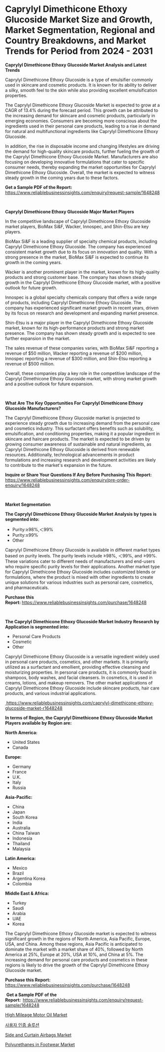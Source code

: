 <p><h1>Caprylyl Dimethicone Ethoxy Glucoside Market Size and Growth, Market Segmentation, Regional and Country Breakdowns, and Market Trends for Period from 2024 -  2031</h1></p><p><strong>Caprylyl Dimethicone Ethoxy Glucoside Market Analysis and Latest Trends</strong></p>
<p><p>Caprylyl Dimethicone Ethoxy Glucoside is a type of emulsifier commonly used in skincare and cosmetic products. It is known for its ability to deliver a silky, smooth feel to the skin while also providing excellent emulsification properties.</p><p>The Caprylyl Dimethicone Ethoxy Glucoside Market is expected to grow at a CAGR of 13.4% during the forecast period. This growth can be attributed to the increasing demand for skincare and cosmetic products, particularly in emerging economies. Consumers are becoming more conscious about the ingredients used in their personal care products, leading to a rise in demand for natural and multifunctional ingredients like Caprylyl Dimethicone Ethoxy Glucoside.</p><p>In addition, the rise in disposable income and changing lifestyles are driving the demand for high-quality skincare products, further fueling the growth of the Caprylyl Dimethicone Ethoxy Glucoside Market. Manufacturers are also focusing on developing innovative formulations that cater to specific consumer needs, thereby expanding the market opportunities for Caprylyl Dimethicone Ethoxy Glucoside. Overall, the market is expected to witness steady growth in the coming years due to these factors.</p></p>
<p><strong>Get a Sample PDF of the Report:&nbsp;</strong> <a href="https://www.reliablebusinessinsights.com/enquiry/request-sample/1648248">https://www.reliablebusinessinsights.com/enquiry/request-sample/1648248</a></p>
<p>&nbsp;</p>
<p><strong>Caprylyl Dimethicone Ethoxy Glucoside Major Market Players</strong></p>
<p><p>In the competitive landscape of Caprylyl Dimethicone Ethoxy Glucoside market players, BioMax Si&F, Wacker, Innospec, and Shin-Etsu are key players.</p><p>BioMax Si&F is a leading supplier of specialty chemical products, including Caprylyl Dimethicone Ethoxy Glucoside. The company has experienced consistent market growth due to its focus on innovation and quality. With a strong presence in the market, BioMax Si&F is expected to continue its growth in the coming years.</p><p>Wacker is another prominent player in the market, known for its high-quality products and strong customer base. The company has shown steady growth in the Caprylyl Dimethicone Ethoxy Glucoside market, with a positive outlook for future growth.</p><p>Innospec is a global specialty chemicals company that offers a wide range of products, including Caprylyl Dimethicone Ethoxy Glucoside. The company has experienced significant market growth in recent years, driven by its focus on research and development and expanding market presence.</p><p>Shin-Etsu is a major player in the Caprylyl Dimethicone Ethoxy Glucoside market, known for its high-performance products and strong market presence. The company has shown steady growth and is expected to see further expansion in the market.</p><p>The sales revenue of these companies varies, with BioMax Si&F reporting a revenue of $50 million, Wacker reporting a revenue of $200 million, Innospec reporting a revenue of $300 million, and Shin-Etsu reporting a revenue of $500 million.</p><p>Overall, these companies play a key role in the competitive landscape of the Caprylyl Dimethicone Ethoxy Glucoside market, with strong market growth and a positive outlook for future expansion.</p></p>
<p>&nbsp;</p>
<p><strong>What Are The Key Opportunities For Caprylyl Dimethicone Ethoxy Glucoside Manufacturers?</strong></p>
<p><p>The Caprylyl Dimethicone Ethoxy Glucoside market is projected to experience steady growth due to increasing demand from the personal care and cosmetics industry. This surfactant offers benefits such as solubility, emulsification, and conditioning properties, making it a popular ingredient in skincare and haircare products. The market is expected to be driven by growing consumer awareness of sustainable and natural ingredients, as Caprylyl Dimethicone Ethoxy Glucoside is derived from renewable resources. Additionally, technological advancements in product formulations and increasing research and development activities are likely to contribute to the market's expansion in the future.</p></p>
<p><strong>Inquire or Share Your Questions If Any Before Purchasing This Report:</strong> <a href="https://www.reliablebusinessinsights.com/enquiry/pre-order-enquiry/1648248">https://www.reliablebusinessinsights.com/enquiry/pre-order-enquiry/1648248</a></p>
<p>&nbsp;</p>
<p><strong>Market Segmentation</strong></p>
<p><strong>The Caprylyl Dimethicone Ethoxy Glucoside Market Analysis by types is segmented into:</strong></p>
<p><ul><li>Purity:≥98%,＜99%</li><li>Purity:≥99%</li><li>Other</li></ul></p>
<p><p>Caprylyl Dimethicone Ethoxy Glucoside is available in different market types based on purity levels. The purity levels include ≥98%, ＜99%, and ≥99%. These variations cater to different needs of manufacturers and end-users who require specific purity levels for their applications. Another market type for Caprylyl Dimethicone Ethoxy Glucoside includes customized blends or formulations, where the product is mixed with other ingredients to create unique solutions for various industries such as personal care, cosmetics, and pharmaceuticals.</p></p>
<p><strong>Purchase this Report:&nbsp;</strong><a href="https://www.reliablebusinessinsights.com/purchase/1648248">https://www.reliablebusinessinsights.com/purchase/1648248</a></p>
<p>&nbsp;</p>
<p><strong>The Caprylyl Dimethicone Ethoxy Glucoside Market Industry Research by Application is segmented into:</strong></p>
<p><ul><li>Personal Care Products</li><li>Cosmetic</li><li>Other</li></ul></p>
<p><p>Caprylyl Dimethicone Ethoxy Glucoside is a versatile ingredient widely used in personal care products, cosmetics, and other markets. It is primarily utilized as a surfactant and emollient, providing effective cleansing and moisturizing properties. In personal care products, it is commonly found in shampoos, body washes, and facial cleansers. In cosmetics, it is used in creams, lotions, and makeup removers. The other market applications of Caprylyl Dimethicone Ethoxy Glucoside include skincare products, hair care products, and various industrial applications.</p></p>
<p><a href="https://www.reliablebusinessinsights.com/caprylyl-dimethicone-ethoxy-glucoside-market-r1648248">&nbsp;https://www.reliablebusinessinsights.com/caprylyl-dimethicone-ethoxy-glucoside-market-r1648248</a></p>
<p><strong>In terms of Region, the Caprylyl Dimethicone Ethoxy Glucoside Market Players available by Region are:</strong></p>
<p>
    <p> <strong> North America: </strong>
        <ul>
            <li>United States</li>
            <li>Canada</li>
        </ul>
        </p> 
    <p> <strong> Europe: </strong>
        <ul>
            <li>Germany</li>
            <li>France</li>
            <li>U.K.</li>
            <li>Italy</li>
            <li>Russia</li>
        </ul>
        </p> 
    <p> <strong> Asia-Pacific: </strong>
        <ul>
            <li>China</li>
            <li>Japan</li>
            <li>South Korea</li>
            <li>India</li>
            <li>Australia</li>
            <li>China Taiwan</li>
            <li>Indonesia</li>
            <li>Thailand</li>
            <li>Malaysia</li>
        </ul>
        </p> 
    <p> <strong> Latin America: </strong>
        <ul>
            <li>Mexico</li>
            <li>Brazil</li>
            <li>Argentina Korea</li>
            <li>Colombia</li>
        </ul>
        </p> 
    <p> <strong> Middle East & Africa: </strong>
        <ul>
            <li>Turkey</li>
            <li>Saudi</li>
            <li>Arabia</li>
            <li>UAE</li>
            <li>Korea</li>
        </ul>
    </p>
    </p>
<p><p>The Caprylyl Dimethicone Ethoxy Glucoside market is expected to witness significant growth in the regions of North America, Asia Pacific, Europe, USA, and China. Among these regions, Asia Pacific is anticipated to dominate the market with a market share of 40%, followed by North America at 25%, Europe at 20%, USA at 10%, and China at 5%. The increasing demand for personal care products and cosmetics in these regions is likely to drive the growth of the Caprylyl Dimethicone Ethoxy Glucoside market.</p></p>
<p><strong>Purchase this Report: </strong><a href="https://www.reliablebusinessinsights.com/purchase/1648248">https://www.reliablebusinessinsights.com/purchase/1648248</a></p>
<p>&nbsp;<strong>Get a Sample PDF of the Report:&nbsp;&nbsp;</strong><a href="https://www.reliablebusinessinsights.com/enquiry/request-sample/1648248">https://www.reliablebusinessinsights.com/enquiry/request-sample/1648248</a></p>
<p><strong></strong></p>
<p><p><a href="https://medium.com/@tigerlookbaliw/high-mileage-motor-oil-market-global-market-share-and-ranking-overall-sales-and-demand-forecast-ce1119ab198b">High Mileage Motor Oil Market</a></p><p><a href="https://github.com/lzuwsfreyoq70/Market-Research-Report-List-3/blob/main/20128666106.md">사용자 인증 솔루션</a></p><p><a href="https://medium.com/@tankuser238_5568/side-and-curtain-airbags-industry-analysis-report-its-market-size-growing-with-a-cagr-of-12-by-336298b8f410">Side and Curtain Airbags Market</a></p><p><a href="https://github.com/dayanaaunders7856/Market-Research-Report-List-1/blob/main/polyurethanes-in-footwear-market.md">Polyurethanes in Footwear Market</a></p></p>